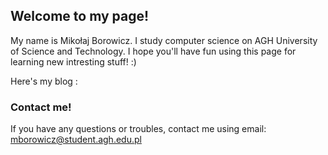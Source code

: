 ## Welcome to my page!

My name is Mikołaj Borowicz. I study computer science on AGH University of Science and Technology. I hope you'll have fun using this page for learning new intresting stuff! :)

Here's my blog : 

### Contact me! 
If you have any questions or troubles, contact me using email: mborowicz@student.agh.edu.pl
